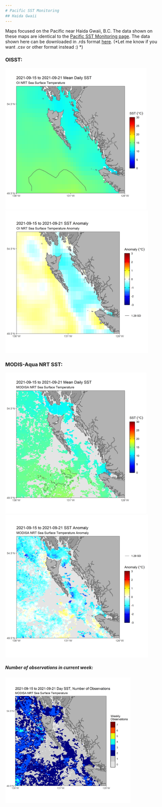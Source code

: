 ```yaml
---
# Pacific SST Monitoring
## Haida Gwaii 
---
```


Maps focused on the Pacific near Haida Gwaii, B.C. The data shown on these maps are identical to the [Pacific SST Monitoring page](https://github.com/BIO-RSG/Pacific_SST_NRT_Monitoring/).
The data shown here can be downloaded in .rds format [here](https://github.com/BIO-RSG/Pacific_SST_NRT_Monitoring/tree/main/data). (*Let me know if you want .csv or other format instead :) *)

### OISST:

<img src="SST_OI_7-day_rollingavg_HG.png" width="450" /> <img src="SST_OI_7-day_rollingavg_anom_HG.png" width="455" />

### MODIS-Aqua NRT SST:

<img src="SST_MODISA_7-day_rollingavg_HG.png" width="450" /> <img src="SST_MODISA_7-day_rollingavg_anom_HG.png" width="455" /> 

##### Number of observations in current week:

<img src="SST_MODISA_7-day_rollingavg_n_HG.png" width="400" /> 
